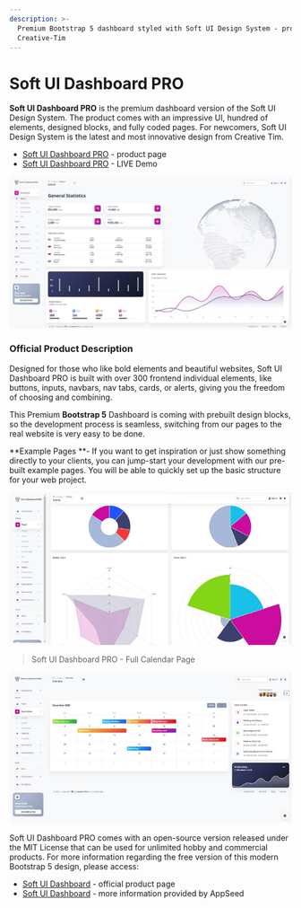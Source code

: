 ```yaml
---
description: >-
  Premium Bootstrap 5 dashboard styled with Soft UI Design System - provided by
  Creative-Tim
---
```


# Soft UI Dashboard PRO

**Soft UI Dashboard PRO** is the premium dashboard version of the Soft UI Design System. The product comes with an impressive UI, hundred of elements, designed blocks, and fully coded pages. For newcomers, Soft UI Design System is the latest and most innovative design from Creative Tim.

* [Soft UI Dashboard PRO](https://bit.ly/2RtSXVa) - product page
* [Soft UI Dashboard PRO](https://bit.ly/3vVUVwl) - LIVE Demo

![Soft UI Dashboard PRO - Bootstrap 5 Template.](../../.gitbook/assets/soft-ui-dashboard-pro-cover.jpg)

### Official Product Description

Designed for those who like bold elements and beautiful websites, Soft UI Dashboard PRO is built with over 300 frontend individual elements, like buttons, inputs, navbars, nav tabs, cards, or alerts, giving you the freedom of choosing and combining. 

This Premium **Bootstrap 5** Dashboard is coming with prebuilt design blocks, so the development process is seamless, switching from our pages to the real website is very easy to be done. 

 **Example Pages **- If you want to get inspiration or just show something directly to your clients, you can jump-start your development with our pre-built example pages. You will be able to quickly set up the basic structure for your web project.

![Soft UI Dashboard PRO - Charts Page.](../../.gitbook/assets/soft-ui-dashboard-pro-charts.jpg)

> Soft UI Dashboard PRO - Full Calendar Page

![Soft UI Dashboard PRO - Full Calendar Page.](../../.gitbook/assets/soft-ui-dashboard-pro-calendar.jpg)

Soft UI Dashboard PRO comes with an open-source version released under the MIT License that can be used for unlimited hobby and commercial products. For more information regarding the free version of this modern Bootstrap 5 design, please access:

* [Soft UI Dashboard](https://bit.ly/2Q1uIfK) - official product page
* [Soft UI Dashboard](soft-ui-dashboard.md) - more information provided by AppSeed 
